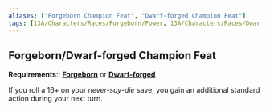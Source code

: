 ```yaml
---
aliases: ["Forgeborn Champion Feat", "Dwarf-forged Champion Feat"]
tags: [13A/Characters/Races/Forgeborn/Power, 13A/Characters/Races/Dwarf-forged/Power]
---
```


## Forgeborn/Dwarf-forged Champion Feat

**Requirements**:: **[Forgeborn](Compendium/13A/Races/Forgeborn-Dwarf-forged.md)** or **[Dwarf-forged](Compendium/13A/Races/Forgeborn-Dwarf-forged.md)**

If you roll a 16+ on your *never-say-die* save, you gain an additional standard action during your next turn.
